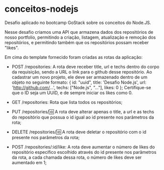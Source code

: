 # conceitos-nodejs
Desafio aplicado no bootcamp GoStack sobre os conceitos do Node.JS.

Nesse desafio criamos uma API que armazena dados dos repositórios de nosso portfolio, permitindo a criação, listagem, atualização e remoção dos repositórios, e permitindo também que os repositórios possam receber "likes".

Em cima do template fornecido foram criadas as rotas da aplicação:

* POST /repositories: A rota deve receber title, url e techs dentro do corpo da requisição, sendo a URL o link para o github desse repositório. Ao cadastrar um novo projeto, ele deve ser armazenado dentro de um objeto no seguinte formato: { id: "uuid", title: 'Desafio Node.js', url: 'http://github.com/...', techs: ["Node.js", "..."], likes: 0 }; Certifique-se que o ID seja um UUID, e de sempre iniciar os likes como 0.

* GET /repositories: Rota que lista todos os repositórios;

* PUT /repositories/:id: A rota deve alterar apenas o title, a url e as techs do repositório que possua o id igual ao id presente nos parâmetros da rota;

* DELETE /repositories/:id: A rota deve deletar o repositório com o id presente nos parâmetros da rota;

* POST /repositories/:id/like: A rota deve aumentar o número de likes do repositório específico escolhido através do id presente nos parâmetros da rota, a cada chamada dessa rota, o número de likes deve ser aumentado em 1;
